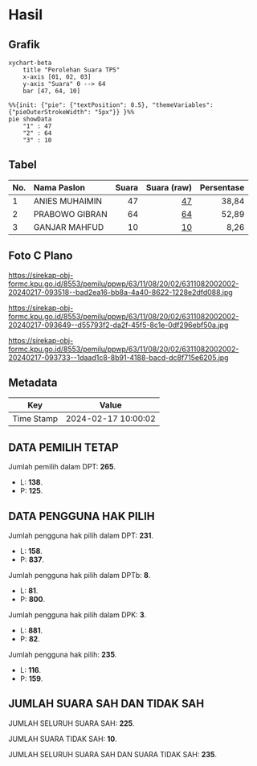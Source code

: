 # Hasil

## Grafik

```mermaid
xychart-beta
    title "Perolehan Suara TPS"
    x-axis [01, 02, 03]
    y-axis "Suara" 0 --> 64
    bar [47, 64, 10]
```

```mermaid
%%{init: {"pie": {"textPosition": 0.5}, "themeVariables": {"pieOuterStrokeWidth": "5px"}} }%%
pie showData
    "1" : 47
    "2" : 64
    "3" : 10
```

## Tabel

| No. | Nama Paslon    | Suara | Suara (raw) | Persentase |
|:--- |:-------------- | -----:| -----------:| ----------:|
| 1   | ANIES MUHAIMIN | 47    | [47][p-1]   | 38,84      |
| 2   | PRABOWO GIBRAN | 64    | [64][p-2]   | 52,89      |
| 3   | GANJAR MAHFUD  | 10    | [10][p-3]   | 8,26       |


[p-1]: https://github.com/gigit-pemilu/pemilu-2024/blob/main/pilpres/hitung-suara/sub/63-kalimantan-selatan/sub/11-balangan/sub/08-tebing-tinggi/sub/2002-tebing-tinggi/sub/002-tps/sub/paslon-1.txt
[p-2]: https://github.com/gigit-pemilu/pemilu-2024/blob/main/pilpres/hitung-suara/sub/63-kalimantan-selatan/sub/11-balangan/sub/08-tebing-tinggi/sub/2002-tebing-tinggi/sub/002-tps/sub/paslon-2.txt
[p-3]: https://github.com/gigit-pemilu/pemilu-2024/blob/main/pilpres/hitung-suara/sub/63-kalimantan-selatan/sub/11-balangan/sub/08-tebing-tinggi/sub/2002-tebing-tinggi/sub/002-tps/sub/paslon-3.txt

## Foto C Plano

https://sirekap-obj-formc.kpu.go.id/8553/pemilu/ppwp/63/11/08/20/02/6311082002002-20240217-093518--bad2ea16-bb8a-4a40-8622-1228e2dfd088.jpg

https://sirekap-obj-formc.kpu.go.id/8553/pemilu/ppwp/63/11/08/20/02/6311082002002-20240217-093649--d55793f2-da2f-45f5-8c1e-0df296ebf50a.jpg

https://sirekap-obj-formc.kpu.go.id/8553/pemilu/ppwp/63/11/08/20/02/6311082002002-20240217-093733--1daad1c8-8b91-4188-bacd-dc8f715e6205.jpg


## Metadata

| Key        | Value               |
| ---------- | ------------------- |
| Time Stamp | 2024-02-17 10:00:02 |


## DATA PEMILIH TETAP

Jumlah pemilih dalam DPT: **265**.
 * L: **138**.
 * P: **125**.

## DATA PENGGUNA HAK PILIH

Jumlah pengguna hak pilih dalam DPT: **231**.
 * L: **158**.
 * P: **837**.

Jumlah pengguna hak pilih dalam DPTb: **8**.
 * L: **81**.
 * P: **800**.

Jumlah pengguna hak pilih dalam DPK: **3**.
 * L: **881**.
 * P: **82**.

Jumlah pengguna hak pilih: **235**.
 * L: **116**.
 * P: **159**.

## JUMLAH SUARA SAH DAN TIDAK SAH

JUMLAH SELURUH SUARA SAH: **225**.

JUMLAH SUARA TIDAK SAH: **10**.

JUMLAH SELURUH SUARA SAH DAN SUARA TIDAK SAH: **235**.


